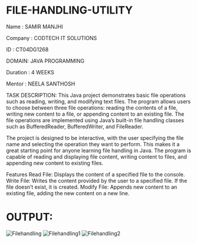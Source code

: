 # FILE-HANDLING-UTILITY
Name : SAMIR MANJHI

Company : CODTECH IT SOLUTIONS

ID : CT04DG1268

DOMAIN: JAVA PROGRAMMING

Duration : 4 WEEKS

Mentor : NEELA SANTHOSH

TASK DESCRIPTION: This Java project demonstrates basic file operations such as reading, writing, and modifying text files. The program allows users to choose between three file operations: reading the contents of a file, writing new content to a file, or appending content to an existing file. The file operations are implemented using Java’s built-in file handling classes such as BufferedReader, BufferedWriter, and FileReader.

The project is designed to be interactive, with the user specifying the file name and selecting the operation they want to perform. This makes it a great starting point for anyone learning file handling in Java. The program is capable of reading and displaying file content, writing content to files, and appending new content to existing files.

Features Read File: Displays the content of a specified file to the console. Write File: Writes the content provided by the user to a specified file. If the file doesn’t exist, it is created. Modify File: Appends new content to an existing file, adding the new content on a new line.

# OUTPUT:
![Filehandling](https://github.com/user-attachments/assets/53964fcd-b602-4302-a3fa-5eb4644b10b3)
![Filehandling1](https://github.com/user-attachments/assets/58a99bdf-e134-4867-a0af-9a6e9db555b5)
![Filehandling2](https://github.com/user-attachments/assets/4dee07aa-75bd-4e6b-b3c4-695ca78c1069)
